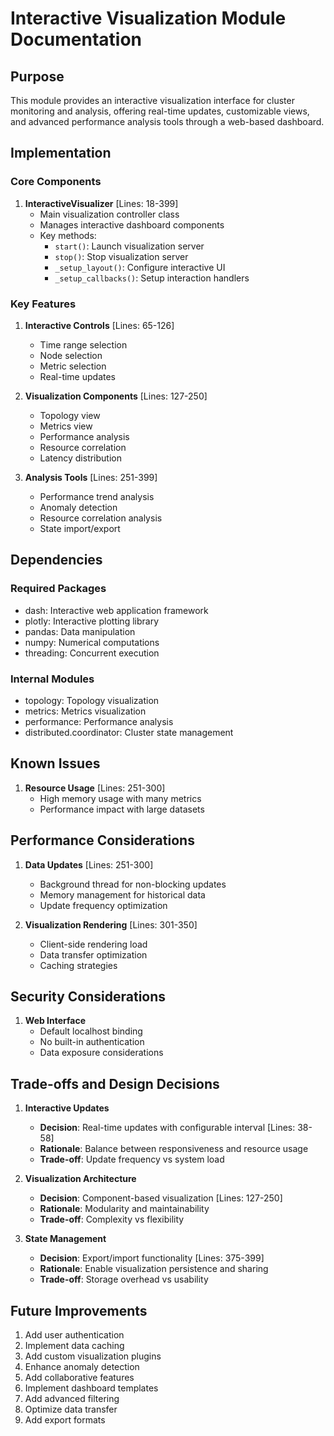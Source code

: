 # Interactive Visualization Module Documentation

## Purpose

This module provides an interactive visualization interface for cluster monitoring and analysis, offering real-time updates, customizable views, and advanced performance analysis tools through a web-based dashboard.

## Implementation

### Core Components

1. **InteractiveVisualizer** [Lines: 18-399]
   - Main visualization controller class
   - Manages interactive dashboard components
   - Key methods:
     - `start()`: Launch visualization server
     - `stop()`: Stop visualization server
     - `_setup_layout()`: Configure interactive UI
     - `_setup_callbacks()`: Setup interaction handlers

### Key Features

1. **Interactive Controls** [Lines: 65-126]

   - Time range selection
   - Node selection
   - Metric selection
   - Real-time updates

2. **Visualization Components** [Lines: 127-250]

   - Topology view
   - Metrics view
   - Performance analysis
   - Resource correlation
   - Latency distribution

3. **Analysis Tools** [Lines: 251-399]
   - Performance trend analysis
   - Anomaly detection
   - Resource correlation analysis
   - State import/export

## Dependencies

### Required Packages

- dash: Interactive web application framework
- plotly: Interactive plotting library
- pandas: Data manipulation
- numpy: Numerical computations
- threading: Concurrent execution

### Internal Modules

- topology: Topology visualization
- metrics: Metrics visualization
- performance: Performance analysis
- distributed.coordinator: Cluster state management

## Known Issues

1. **Resource Usage** [Lines: 251-300]
   - High memory usage with many metrics
   - Performance impact with large datasets

## Performance Considerations

1. **Data Updates** [Lines: 251-300]

   - Background thread for non-blocking updates
   - Memory management for historical data
   - Update frequency optimization

2. **Visualization Rendering** [Lines: 301-350]
   - Client-side rendering load
   - Data transfer optimization
   - Caching strategies

## Security Considerations

1. **Web Interface**
   - Default localhost binding
   - No built-in authentication
   - Data exposure considerations

## Trade-offs and Design Decisions

1. **Interactive Updates**

   - **Decision**: Real-time updates with configurable interval [Lines: 38-58]
   - **Rationale**: Balance between responsiveness and resource usage
   - **Trade-off**: Update frequency vs system load

2. **Visualization Architecture**

   - **Decision**: Component-based visualization [Lines: 127-250]
   - **Rationale**: Modularity and maintainability
   - **Trade-off**: Complexity vs flexibility

3. **State Management**
   - **Decision**: Export/import functionality [Lines: 375-399]
   - **Rationale**: Enable visualization persistence and sharing
   - **Trade-off**: Storage overhead vs usability

## Future Improvements

1. Add user authentication
2. Implement data caching
3. Add custom visualization plugins
4. Enhance anomaly detection
5. Add collaborative features
6. Implement dashboard templates
7. Add advanced filtering
8. Optimize data transfer
9. Add export formats
